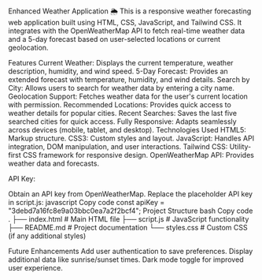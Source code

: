 Enhanced Weather Application 🌦️
This is a responsive weather forecasting web application built using HTML, CSS, JavaScript, and Tailwind CSS. It integrates with the OpenWeatherMap API to fetch real-time weather data and a 5-day forecast based on user-selected locations or current geolocation.

Features
Current Weather: Displays the current temperature, weather description, humidity, and wind speed.
5-Day Forecast: Provides an extended forecast with temperature, humidity, and wind details.
Search by City: Allows users to search for weather data by entering a city name.
Geolocation Support: Fetches weather data for the user's current location with permission.
Recommended Locations: Provides quick access to weather details for popular cities.
Recent Searches: Saves the last five searched cities for quick access.
Fully Responsive: Adapts seamlessly across devices (mobile, tablet, and desktop).
Technologies Used
HTML5: Markup structure.
CSS3: Custom styles and layout.
JavaScript: Handles API integration, DOM manipulation, and user interactions.
Tailwind CSS: Utility-first CSS framework for responsive design.
OpenWeatherMap API: Provides weather data and forecasts.

API Key:

Obtain an API key from OpenWeatherMap.
Replace the placeholder API key in script.js:
javascript
Copy code
const apiKey = "3debd7a16fc8e9a03bbc0ea7a2f2bcf4";
Project Structure
bash
Copy code
.
├── index.html         # Main HTML file
├── script.js          # JavaScript functionality
├── README.md          # Project documentation
└── styles.css         # Custom CSS (if any additional styles)


Future Enhancements
Add user authentication to save preferences.
Display additional data like sunrise/sunset times.
Dark mode toggle for improved user experience.
